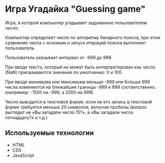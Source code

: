 # Игра Угадайка "Guessing game"

Игра, в которой компьютер угадывает задуманное пользователем число.

Компьютер определяет число по алгоритму бинарного поиска, при этом сравнение числа с искомым и запуск итераций поиска выполняет пользователь.

Пользователь указывает интервал от -999 до 999.

При вводе текста, который не может быть интерпретирован как число (NaN) присваиваются значения по умолчанию: 0 и 100.

При вводе минимума или максимума меньше -999 или больше 999 числа изменяются на ближайшие границы -999 и 999 соответственно. (например: -1500 на -999, а 2300 на 999).

Число выводится в текстовой форме, если на его запись в текстовой форме требуется меньше 20 символов, включая пробелы (вопрос выглядит не «Вы загадали число 15?», а «Вы загадали число пятнадцать?» и т.д.)

## Используемые технологии

* HTML
* CSS
* JavaScript